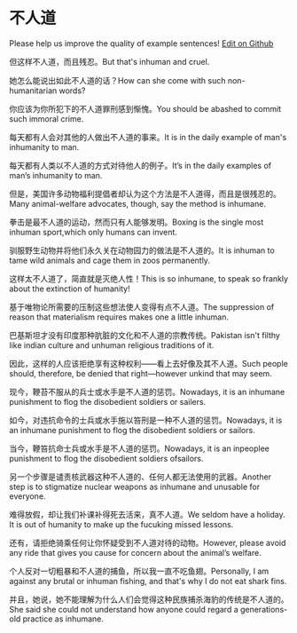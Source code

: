 # 不人道

Please help us improve the quality of example sentences! [Edit on Github](https://github.com/jiyushe/jiyu-example-sentence-source/blob/main/chinese/burendao.md)

<p><span class="chinese">但这样不人道，而且残忍。</span><span class="english">But that's inhuman and cruel.</span></p>

<p><span class="chinese">她怎么能说出如此不人道的话？</span><span class="english">How can she come with such non-humanitarian words?</span></p>

<p><span class="chinese">你应该为你所犯下的不人道罪刑感到惭愧。</span><span class="english">You should be abashed to commit such immoral crime.</span></p>

<p><span class="chinese">每天都有人会对其他的人做出不人道的事来。</span><span class="english">It is in the daily example of man's inhumanity to man.</span></p>

<p><span class="chinese">每天都有人类以不人道的方式对待他人的例子。</span><span class="english">It’s in the daily examples of man’s inhumanity to man.</span></p>

<p><span class="chinese">但是，美国许多动物福利提倡者却认为这个方法是不人道得，而且是很残忍的。</span><span class="english">Many animal-welfare advocates, though, say the method is inhumane.</span></p>

<p><span class="chinese">拳击是最不人道的运动，然而只有人能够发明。</span><span class="english">Boxing is the single most inhuman sport,which only humans can invent.</span></p>

<p><span class="chinese">驯服野生动物并将他们永久关在动物园力的做法是不人道的。</span><span class="english">It is inhuman to tame wild animals and cage them in zoos permanently.</span></p>

<p><span class="chinese">这样太不人道了，简直就是灭绝人性！</span><span class="english">This is so inhumane, to speak so frankly about the extinction of humanity!</span></p>

<p><span class="chinese">基于唯物论所需要的压制这些想法使人变得有点不人道。</span><span class="english">The suppression of reason that materialism requires makes one a little inhuman.</span></p>

<p><span class="chinese">巴基斯坦才没有印度那种肮脏的文化和不人道的宗教传统。</span><span class="english">Pakistan isn't filthy like indian culture and unhuman religious traditions of it.</span></p>

<p><span class="chinese">因此，这样的人应该拒绝享有这种权利——看上去好像及其不人道。</span><span class="english">Such people should, therefore, be denied that right—however unkind that may seem.</span></p>

<p><span class="chinese">现今，鞭苔不服从的兵士或水手是不人道的惩罚。</span><span class="english">Nowadays, it is an inhumane punishment to flog the disobedient soldiers or sailers.</span></p>

<p><span class="chinese">如今，对违抗命令的士兵或水手施以笞刑是一种不人道的惩罚。</span><span class="english">Nowadays, it is an inhumane punishment to flog the disobedient soldiers or sailors.</span></p>

<p><span class="chinese">当今，鞭笞抗命士兵或水手是不人道的惩罚。</span><span class="english">Nowadays, it is an inpeoplee punishment to flog the disobedient soldiers ofsailors.</span></p>

<p><span class="chinese">另一个步骤是谴责核武器这种不人道的、任何人都无法使用的武器。</span><span class="english">Another step is to stigmatize nuclear weapons as inhumane and unusable for everyone.</span></p>

<p><span class="chinese">难得放假，却让我们补课补得死去活来，真不人道。</span><span class="english">We seldom have a holiday. It is out of humanity to make up the fucuking missed lessons.</span></p>

<p><span class="chinese">还有，请拒绝骑乘任何让你怀疑受到不人道对待的动物。</span><span class="english">However, please avoid any ride that gives you cause for concern about the animal’s welfare.</span></p>

<p><span class="chinese">个人反对一切粗暴和不人道的捕鱼，所以我一直不吃鱼翅。</span><span class="english">Personally, I am against any brutal or inhuman fishing, and that's why I do not eat shark fins.</span></p>

<p><span class="chinese">并且，她说，她不能理解为什么人们会觉得这种民族捕杀海豹的传统是不人道的。</span><span class="english">She said she could not understand how anyone could regard a generations-old practice as inhumane.</span></p>

